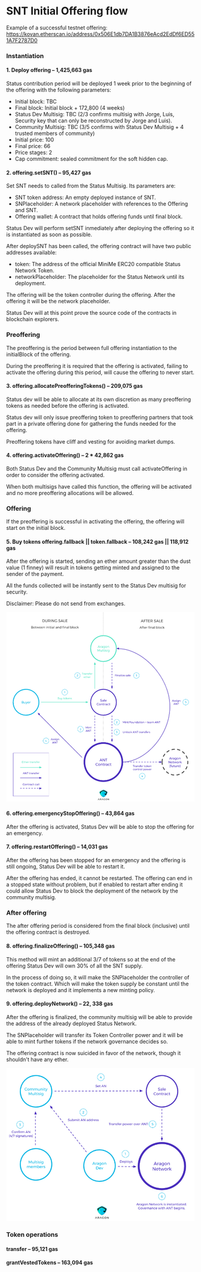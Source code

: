 # SNT Initial Offering flow

Example of a successful testnet offering: https://kovan.etherscan.io/address/0x506E1db7DA1B3876eAcd2EdDf6ED551A7F2787D0

### Instantiation

#### 1. Deploy offering – 1,425,663 gas
Status contribution period will be deployed 1 week prior to the beginning of the offering with the following parameters:

- Initial block: TBC
- Final block: Initial block + 172,800 (4 weeks)
- Status Dev Multisig: TBC (2/3 confirms multisig with Jorge, Luis, Security key that can only be reconstructed by Jorge and Luis).
- Community Multisig: TBC (3/5 confirms with Status Dev Multisig + 4 trusted members of community)
- Initial price: 100
- Final price: 66
- Price stages: 2
- Cap commitment: sealed commitment for the soft hidden cap.

#### 2. offering.setSNT() – 95,427 gas
Set SNT needs to called from the Status Multisig. Its parameters are:

- SNT token address: An empty deployed instance of SNT.
- SNPlaceholder: A network placeholder with references to the Offering and SNT.
- Offering wallet: A contract that holds offering funds until final block.

Status Dev will perform setSNT inmediately after deploying the offering so it is instantiated as soon as possible.

After deploySNT has been called, the offering contract will have two public addresses available:

- token: The address of the official MiniMe ERC20 compatible Status Network Token.
- networkPlaceholder: The placeholder for the Status Network until its deployment.

The offering will be the token controller during the offering. After the offering it will be the network placeholder.

Status Dev will at this point prove the source code of the contracts in blockchain explorers.

### Preoffering

The preoffering is the period between full offering instantiation to the initialBlock of the offering.

During the preoffering it is required that the offering is activated, failing to activate the offering during this period, will cause the offering to never start.

#### 3. offering.allocatePreofferingTokens() – 209,075 gas

Status dev will be able to allocate at its own discretion as many preoffering tokens as needed before the offering is activated.

Status dev will only issue preoffering token to preoffering partners that took part in a private offering done for gathering the funds needed for the offering.

Preoffering tokens have cliff and vesting for avoiding market dumps.

#### 4. offering.activateOffering() – 2 * 42,862 gas

Both Status Dev and the Community Multisig must call activateOffering in order to consider the offering activated.

When both multisigs have called this function, the offering will be activated and no more preoffering allocations will be allowed.

### Offering

If the preoffering is successful in activating the offering, the offering will start on the initial block.

#### 5. Buy tokens offering.fallback || token.fallback – 108,242 gas || 118,912 gas

After the offering is started, sending an ether amount greater than the dust value (1 finney) will result in tokens getting minted and assigned to the sender of the payment.

All the funds collected will be instantly sent to the Status Dev multisig for security.

Disclaimer: Please do not send from exchanges.

<img src="rsc/snt_buy.png"/>

#### 6. offering.emergencyStopOffering() – 43,864 gas

After the offering is activated, Status Dev will be able to stop the offering for an emergency.

#### 7. offering.restartOffering() – 14,031 gas

After the offering has been stopped for an emergency and the offering is still ongoing, Status Dev will be able to restart it.

After the offering has ended, it cannot be restarted. The offering can end in a stopped state without problem, but if enabled to restart after ending it could allow Status Dev to block the deployment of the network by the community multisig.

### After offering

The after offering period is considered from the final block (inclusive) until the offering contract is destroyed.

#### 8. offering.finalizeOffering() – 105,348 gas

This method will mint an additional 3/7 of tokens so at the end of the offering Status Dev will own 30% of all the SNT supply.

In the process of doing so, it will make the SNPlaceholder the controller of the token contract. Which will make the token supply be constant until the network is deployed and it implements a new minting policy.

#### 9. offering.deployNetwork() – 22, 338 gas

After the offering is finalized, the community multisig will be able to provide the address of the already deployed Status Network.

The SNPlaceholder will transfer its Token Controller power and it will be able to mint further tokens if the network governance decides so.

The offering contract is now suicided in favor of the network, though it shouldn't have any ether.

<img src="rsc/sn_deploy.png"/>

### Token operations

#### transfer – 95,121 gas
#### grantVestedTokens – 163,094 gas
